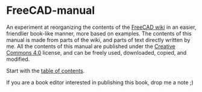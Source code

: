 # FreeCAD-manual

An experiment at reorganizing the contents of the [FreeCAD wiki](http://www.freecadweb.org/wiki) in an easier, friendlier book-like manner, more based on examples. The contents of this manual is made from parts of the wiki, and parts of text directly written by me. All the contents of this manual are published under the [Creative Commons 4.0](http://creativecommons.org/licenses/by/4.0/) license, and can be freely used, downloaded, copied, and modified.

Start with the [table of contents](contents.md). 

If you are a book editor interested in publishing this book, drop me a note ;)
